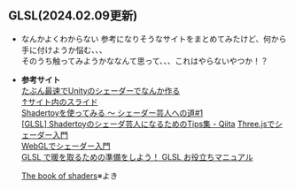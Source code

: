 ## GLSL(2024.02.09更新)

- なんかよくわからない
  参考になりそうなサイトをまとめてみたけど、何から手に付けようか悩む、、、  
  そのうち触ってみようかななんて思って、、、これはやらないやつか！？

- **参考サイト**  
  [たぶん最速でUnityのシェーダーでなんか作る](https://note.com/ayaha401/n/n17b0559ec996)  
  [↑サイト内のスライド](https://docs.google.com/presentation/d/1NMhx4HWuNZsjNRRlaFOu2ysjo04NgcpFlEhzodE8Rlg/edit#slide=id.g36929a22da_0_18)  
  [Shadertoyを使ってみる ～ シェーダー芸人への道#1](https://www.noranokyoju.com/?p=467)  
  [[GLSL] Shadertoyのシェーダ芸人になるためのTips集 - Qiita](https://qiita.com/edo_m18/items/1532aceb9d470174caaf)
  [Three.jsでシェーダー入門](https://www.pentacreation.com/blog/2020/06/200627.html)  
  [WebGLでシェーダー入門](https://www.pentacreation.com/blog/2021/03/210313.html)  
  [GLSL で暖を取るための準備をしよう！ GLSL お役立ちマニュアル](https://qiita.com/doxas/items/5a7b6dedff4bc2ce1586)  
  
  [The book of shaders](https://thebookofshaders.com/10/?lan=jp)※よき
